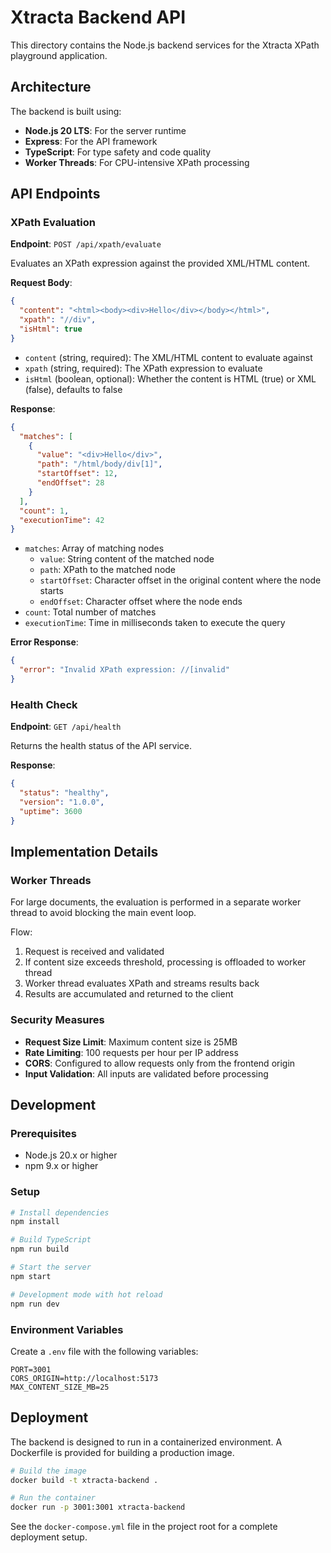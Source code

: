# Xtracta Backend API

This directory contains the Node.js backend services for the Xtracta XPath playground application.

## Architecture

The backend is built using:
- **Node.js 20 LTS**: For the server runtime
- **Express**: For the API framework
- **TypeScript**: For type safety and code quality
- **Worker Threads**: For CPU-intensive XPath processing

## API Endpoints

### XPath Evaluation

**Endpoint**: `POST /api/xpath/evaluate`

Evaluates an XPath expression against the provided XML/HTML content.

**Request Body**:
```json
{
  "content": "<html><body><div>Hello</div></body></html>",
  "xpath": "//div",
  "isHtml": true
}
```

- `content` (string, required): The XML/HTML content to evaluate against
- `xpath` (string, required): The XPath expression to evaluate
- `isHtml` (boolean, optional): Whether the content is HTML (true) or XML (false), defaults to false

**Response**:
```json
{
  "matches": [
    {
      "value": "<div>Hello</div>",
      "path": "/html/body/div[1]",
      "startOffset": 12,
      "endOffset": 28
    }
  ],
  "count": 1,
  "executionTime": 42
}
```

- `matches`: Array of matching nodes
  - `value`: String content of the matched node
  - `path`: XPath to the matched node
  - `startOffset`: Character offset in the original content where the node starts
  - `endOffset`: Character offset where the node ends
- `count`: Total number of matches
- `executionTime`: Time in milliseconds taken to execute the query

**Error Response**:
```json
{
  "error": "Invalid XPath expression: //[invalid"
}
```

### Health Check

**Endpoint**: `GET /api/health`

Returns the health status of the API service.

**Response**:
```json
{
  "status": "healthy",
  "version": "1.0.0",
  "uptime": 3600
}
```

## Implementation Details

### Worker Threads

For large documents, the evaluation is performed in a separate worker thread to avoid blocking the main event loop.

Flow:
1. Request is received and validated
2. If content size exceeds threshold, processing is offloaded to worker thread
3. Worker thread evaluates XPath and streams results back
4. Results are accumulated and returned to the client

### Security Measures

- **Request Size Limit**: Maximum content size is 25MB
- **Rate Limiting**: 100 requests per hour per IP address
- **CORS**: Configured to allow requests only from the frontend origin
- **Input Validation**: All inputs are validated before processing

## Development

### Prerequisites

- Node.js 20.x or higher
- npm 9.x or higher

### Setup

```bash
# Install dependencies
npm install

# Build TypeScript
npm run build

# Start the server
npm start

# Development mode with hot reload
npm run dev
```

### Environment Variables

Create a `.env` file with the following variables:

```
PORT=3001
CORS_ORIGIN=http://localhost:5173
MAX_CONTENT_SIZE_MB=25
```

## Deployment

The backend is designed to run in a containerized environment. A Dockerfile is provided for building a production image.

```bash
# Build the image
docker build -t xtracta-backend .

# Run the container
docker run -p 3001:3001 xtracta-backend
```

See the `docker-compose.yml` file in the project root for a complete deployment setup. 